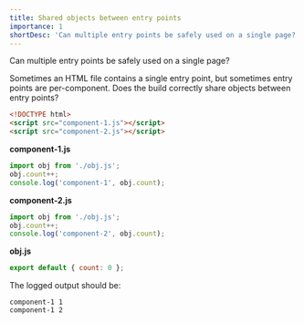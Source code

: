 ```yaml
---
title: Shared objects between entry points
importance: 1
shortDesc: 'Can multiple entry points be safely used on a single page?'
---
```


Can multiple entry points be safely used on a single page?

Sometimes an HTML file contains a single entry point, but sometimes entry points are per-component. Does the build correctly share objects between entry points?

```html
<!DOCTYPE html>
<script src="component-1.js"></script>
<script src="component-2.js"></script>
```

**component-1.js**

```js
import obj from './obj.js';
obj.count++;
console.log('component-1', obj.count);
```

**component-2.js**

```js
import obj from './obj.js';
obj.count++;
console.log('component-2', obj.count);
```

**obj.js**

```js
export default { count: 0 };
```

The logged output should be:

```
component-1 1
component-1 2
```
